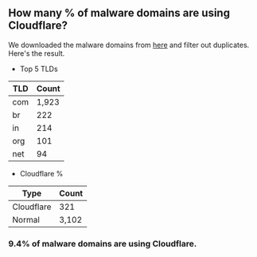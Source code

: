 ## How many % of malware domains are using Cloudflare?


We downloaded the malware domains from [here](https://urlhaus.abuse.ch) and filter out duplicates.
Here's the result.


[//]: # (start replacement)


- Top 5 TLDs

| TLD | Count |
| --- | --- |
| com | 1,923 |
| br | 222 |
| in | 214 |
| org | 101 |
| net | 94 |


- Cloudflare %

| Type | Count |
| --- | --- |
| Cloudflare | 321 |
| Normal | 3,102 |


### 9.4% of malware domains are using Cloudflare.